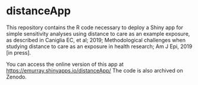 # distanceApp

This repository contains the R code necessary to deploy a Shiny app for simple sensitivity analyses using distance to care as an example exposure, as described in Caniglia EC, et al; 2019; Methodological challenges when studying distance to care as an exposure in health research; Am J Epi, 2019 [in press]. 

You can access the online version of this app at https://emurray.shinyapps.io/distanceApp/
The code is also archived on Zenodo.
